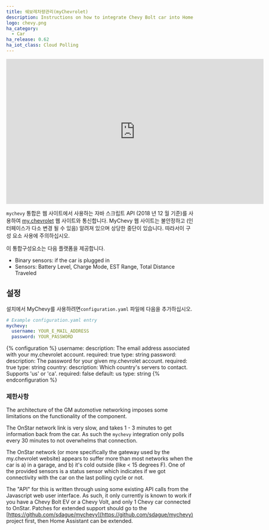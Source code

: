 ```yaml
---
title: 쉐보레차량관리(myChevrolet)
description: Instructions on how to integrate Chevy Bolt car into Home Assistant.
logo: chevy.png
ha_category:
  - Car
ha_release: 0.62
ha_iot_class: Cloud Polling
---
```


<div class='videoWrapper'>
<iframe width="690" height="388" src="https://www.youtube.com/embed/1tVOzsOUo9o" frameborder="0" allow="accelerometer; autoplay; encrypted-media; gyroscope; picture-in-picture" allowfullscreen></iframe>
</div>

`mychevy` 통합은 웹 사이트에서 사용하는 자바 스크립트 API (2018 년 12 월 기준)를 사용하여 [my.chevrolet](https://my.chevrolet.com) 웹 사이트와 통신합니다. MyChevy 웹 사이트는 불안정하고 (인터페이스가 다소 변경 될 수 있음) 알려져 있으며 상당한 중단이 있습니다. 따라서이 구성 요소 사용에 주의하십시오.

이 통합구성요소는 다음 플랫폼을 제공합니다.

- Binary sensors: if the car is plugged in
- Sensors: Battery Level, Charge Mode, EST Range, Total Distance Traveled

## 설정

설치에서 MyChevy를 사용하려면`configuration.yaml` 파일에 다음을 추가하십시오.

```yaml
# Example configuration.yaml entry
mychevy:
  username: YOUR_E_MAIL_ADDRESS
  password: YOUR_PASSWORD
```

{% configuration %}
username:
  description: The email address associated with your my.chevrolet account.
  required: true
  type: string
password:
  description: The password for your given my.chevrolet account.
  required: true
  type: string
country:
  description: Which country's servers to contact. Supports 'us' or 'ca'.
  required: false
  default: us
  type: string
{% endconfiguration %}

### 제한사항

The architecture of the GM automotive networking imposes some limitations on the functionality of the component.

The OnStar network link is very slow, and takes 1 - 3 minutes to get information back from the car. As such the `mychevy` integration only polls every 30 minutes to not overwhelms that connection.

The OnStar network (or more specifically the gateway used by the my.chevrolet website) appears to suffer more than most networks when the car is a) in a garage, and b) it's cold outside (like < 15 degrees F). One of the provided sensors is a status sensor which indicates if we got connectivity with the car on the last polling cycle or not.

The "API" for this is written through using some existing API calls from the Javascript web user interface. As such, it only currently is known to work if you have a Chevy Bolt EV or a Chevy Volt, and only 1 Chevy car connected to OnStar. Patches for extended support should go to the [https://github.com/sdague/mychevy](https://github.com/sdague/mychevy) project first, then Home Assistant can be extended.
